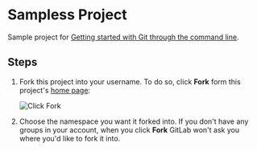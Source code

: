 # Sampless Project

Sample project for [Getting started with Git through the command line](https://docs.gitlab.com/ee/gitlab-basics/start-using-git.html).

## Steps

1. Fork this project into your username. To do so, click **Fork** form this
   project's [home page](https://gitlab.com/gitlab-tests/sample-project/):

   ![Click Fork](fork-sample-project.png)
   
1. Choose the namespace you want it forked into. If you don't have any groups
   in your account, when you click **Fork** GitLab won't ask you where you'd
   like to fork it into.